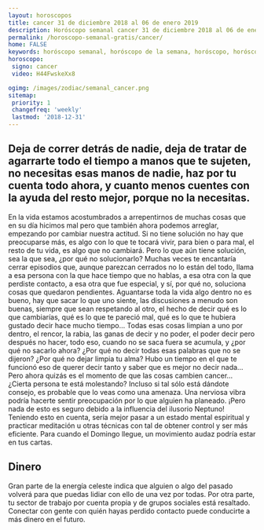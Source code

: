 ```yaml
---
layout: horoscopos
title: cancer 31 de diciembre 2018 al 06 de enero 2019 
description: Horóscopo semanal cancer 31 de diciembre 2018 al 06 de enero 2019. Deja de correr detrás de nadie, deja de tratar de agarrarte todo el tiempo a manos que te sujeten, no necesitas esas manos de nadie, haz por tu cuenta todo ahora, y cuanto menos cuentes con la ayuda del resto mejor, porque no la necesitas.
permalink: /horoscopo-semanal-gratis/cancer/
home: FALSE
keywords: horóscopo semanal, horóscopo de la semana, horóscopo, horóscopo gratis,horóscopos, horóscopo esperanza gracia, horoscopos cancer la semana, horóscopos gratis, Tarot, Astrologia, Zodíaco, cancer, horoscopo gratis, semanal
horoscopo:
 signo: cancer
 video: H44FwskeXx8

ogimg: /images/zodiac/semanal_cancer.png
sitemap:
 priority: 1
 changefreq: 'weekly'
 lastmod: '2018-12-31'
---
```




## Deja de correr detrás de nadie, deja de tratar de agarrarte todo el tiempo a manos que te sujeten, no necesitas esas manos de nadie, haz por tu cuenta todo ahora, y cuanto menos cuentes con la ayuda del resto mejor, porque no la necesitas.

En la vida estamos acostumbrados a arrepentirnos de muchas cosas que en su día hicimos mal pero que también ahora podemos arreglar, empezando por cambiar nuestra actitud. Si no tiene solución no hay que preocuparse más, es algo con lo que te tocará vivir, para bien o para mal, el resto de tu vida, es algo que no cambiará. Pero lo que aún tiene solución, sea la que sea, ¿por qué no solucionarlo? Muchas veces te encantaría cerrar episodios que, aunque parezcan cerrados no lo están del todo, llama a esa persona con la que hace tiempo que no hablas, a esa otra con la que perdiste contacto, a esa otra que fue especial, y sí, por qué no, soluciona cosas que quedaron pendientes. Aguantarse toda la vida algo dentro no es bueno, hay que sacar lo que uno siente, las discusiones a menudo son buenas, siempre que sean respetando al otro, el hecho de decir qué es lo que cambiarías, qué es lo que te pareció mal, qué es lo que te hubiera gustado decir hace mucho tiempo… Todas esas cosas limpian a uno por dentro, el rencor, la rabia, las ganas de decir y no poder, el poder decir pero después no hacer, todo eso, cuando no se saca fuera se acumula, y ¿por qué no sacarlo ahora? ¿Por qué no decir todas esas palabras que no se dijeron? ¿Por qué no dejar limpia tu alma? Hubo un tiempo en el que te funcionó eso de querer decir tanto y saber que es mejor no decir nada… Pero ahora quizás es el momento de que las cosas cambien cancer…
¿Cierta persona te está molestando? Incluso si tal sólo está dándote consejo, es probable que lo veas como una amenaza. Una nerviosa vibra podría hacerte sentir preocupación por lo que alguien ha planeado. ¡Pero nada de esto es seguro debido a la influencia del ilusorio Neptuno! Teniendo esto en cuenta, sería mejor pasar a un estado mental espiritual y practicar meditación u otras técnicas con tal de obtener control y ser más eficiente. Para cuando el Domingo llegue, un movimiento audaz podría estar en tus cartas.

## Dinero

Gran parte de la energía celeste indica que alguien o algo del pasado volverá para que puedas lidiar con ello de una vez por todas. Por otra parte, tu sector de trabajo por cuenta propia y de grupos sociales está resaltado. Conectar con gente con quién hayas perdido contacto puede conducirte a más dinero en el futuro.